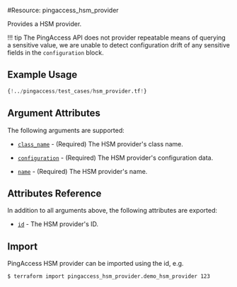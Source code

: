 #Resource: pingaccess_hsm_provider

Provides a HSM provider.

!!! tip
    The PingAccess API does not provider repeatable means of querying a sensitive value, we are unable to detect configuration drift of any sensitive fields in the `configuration` block.

## Example Usage
```terraform
{!../pingaccess/test_cases/hsm_provider.tf!}
```

## Argument Attributes

The following arguments are supported:

- [`class_name`](#class_name) - (Required) The HSM provider's class name.

- [`configuration`](#configuration) - (Required) The HSM provider's configuration data.

- [`name`](#name) - (Required) The HSM provider's name.

## Attributes Reference

In addition to all arguments above, the following attributes are exported:

- [`id`](#id) - The HSM provider's ID.

## Import

PingAccess HSM provider can be imported using the id, e.g.

```
$ terraform import pingaccess_hsm_provider.demo_hsm_provider 123
```
